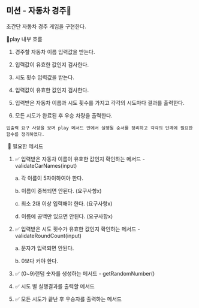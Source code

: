 ## 미션 - 자동차 경주🚗

초간단 자동차 경주 게임을 구현한다.

🚩play 내부 흐름
​

1. 경주할 자동차 이름 입력값을 받는다.

2. 입력값이 유효한 값인지 검사한다.

3. 시도 횟수 입력값을 받는다.
   ​
4. 입력값이 유효한 값인지 검사한다.
   ​
5. 입력받은 자동차 이름과 시도 횟수를 가지고 각각의 시도마다 결과를 출력한다.
   ​
6. 모든 시도가 완료된 후 우승 차량을 출력한다.

```
입출력 요구 사항을 보며 play 메서드 안에서 실행될 순서를 정리하고 각각의 단계에 필요한 함수를 정리하였다.
```

​
📝 필요한 메서드
​

1.  ✅ 입력받은 자동차 이름이 유효한 값인지 확인하는 메서드 - validateCarNames(input)

    a. 각 이름이 5자이하여야 한다.

    b. 이름이 중복되면 안된다. (요구사항x)

    c. 최소 2대 이상 입력해야 한다. (요구사항x)

    d. 이름에 공백만 있으면 안된다. (요구사항x)

2.  ✅ 입력받은 시도 횟수가 유효한 값인지 확인하는 메서드 - validateRoundCount(input)

    a. 문자가 입력되면 안된다.

    b. 0보다 커야 한다.
    ​

3.  ✅ (0~9)랜덤 숫자를 생성하는 메서드 - getRandomNumber()
    ​
4.  ✅ 시도 별 실행결과를 출력할 메서드
    ​
5.  ✅ 모든 시도가 끝난 후 우승자를 출력하는 메서드
